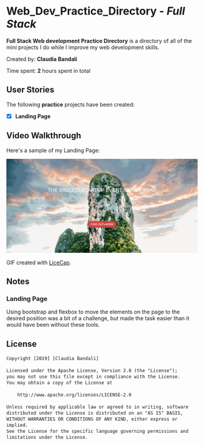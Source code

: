 # Web_Dev_Practice_Directory - *Full Stack*

**Full Stack Web development Practice Directory** is a directory of all of the mini projects I do while I improve my web development skills.

Created by: **Claudia Bandali**

Time spent: **2** hours spent in total

## User Stories

The following **practice** projects have been created:

* [x] **Landing Page**

## Video Walkthrough

Here's a sample of my Landing Page:

<img src='landingPageWalkthrough.gif' title='Video Walkthrough' width='' alt='Video Walkthrough' />

GIF created with [LiceCap](http://www.cockos.com/licecap/).

## Notes
### Landing Page
Using bootstrap and flexbox to move the elements on the page to the desired position was a bit of a challenge, but made the task easier than it would have been without these tools.

## License

    Copyright [2019] [Claudia Bandali]

    Licensed under the Apache License, Version 2.0 (the "License");
    you may not use this file except in compliance with the License.
    You may obtain a copy of the License at

        http://www.apache.org/licenses/LICENSE-2.0

    Unless required by applicable law or agreed to in writing, software
    distributed under the License is distributed on an "AS IS" BASIS,
    WITHOUT WARRANTIES OR CONDITIONS OF ANY KIND, either express or implied.
    See the License for the specific language governing permissions and
    limitations under the License.
